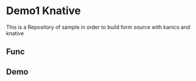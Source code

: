 # Demo1 Knative

This is a Repository of sample in order to build form source with kanico and knative

## Func

## Demo

